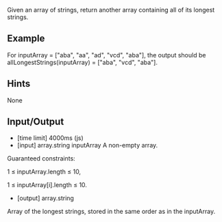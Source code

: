 Given an array of strings, return another array containing all of its longest strings.

## Example

For inputArray = ["aba", "aa", "ad", "vcd", "aba"], the output should be allLongestStrings(inputArray) = ["aba", "vcd", "aba"].

## Hints

None

## Input/Output

* [time limit] 4000ms (js)
* [input] array.string inputArray
A non-empty array.

Guaranteed constraints:

1 ≤ inputArray.length ≤ 10,

1 ≤ inputArray[i].length ≤ 10.

* [output] array.string

Array of the longest strings, stored in the same order as in the inputArray.